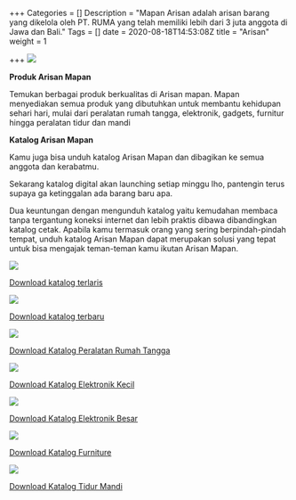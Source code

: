 +++
Categories = []
Description = "Mapan Arisan adalah arisan barang yang dikelola oleh PT. RUMA yang telah memiliki lebih dari 3 juta anggota di Jawa dan Bali."
Tags = []
date = 2020-08-18T14:53:08Z
title = "Arisan"
weight = 1

+++
![](/images/984-x-408-banne-mapan-arisan.png)

**Produk Arisan Mapan**

Temukan berbagai produk berkualitas di Arisan mapan. Mapan menyediakan semua produk yang dibutuhkan untuk membantu kehidupan sehari hari, mulai dari peralatan rumah tangga, elektronik, gadgets, furnitur hingga peralatan tidur dan mandi

**Katalog Arisan Mapan**

Kamu juga bisa unduh katalog Arisan Mapan dan dibagikan ke semua anggota dan kerabatmu.

Sekarang katalog digital akan launching setiap minggu lho, pantengin terus supaya ga ketinggalan ada barang baru apa.

Dua keuntungan dengan mengunduh katalog yaitu kemudahan membaca tanpa tergantung koneksi internet dan lebih praktis dibawa dibandingkan katalog cetak. Apabila kamu termasuk orang yang sering berpindah-pindah tempat, unduh katalog Arisan Mapan dapat merupakan solusi yang tepat untuk bisa mengajak teman-teman kamu ikutan Arisan Mapan.

![](https://cdn-web.mapan.id/web-images/(TERLARIS)%20KATALOG%20MAPAN%20ARISAN%20Periode%2021%20Desember.jpg)

[Download katalog terlaris](http://cdn-web.mapan.id/katalog/(TERLARIS)%20KATALOG%20MAPAN%20ARISAN%20Periode%2021%20Desember.pdf)

![](https://cdn-web.mapan.id/web-images/(TERBARU)%20KATALOG%20MAPAN%20ARISAN%20Periode%2021%20Desember.jpg)

[Download katalog terbaru](https://cdn-web.mapan.id/katalog/(TERBARU)%20KATALOG%20MAPAN%20ARISAN%20Periode%2021%20Desember.pdf)

![](/images/prt-katalog-mapan-arisan-periode-14-desember.jpg)

[Download Katalog Peralatan Rumah Tangga](/images/prt-katalog-mapan-arisan-periode-14-desember.pdf)

![](/images/elektronik-kecil-katalog-mapan-arisan-periode-14-desember.jpg)

[Download Katalog Elektronik Kecil](/images/elektronik-kecil-katalog-mapan-arisan-periode-14-desember.pdf)

![](/images/elektronik-besar-katalog-mapan-arisan-periode-14-desember.jpg)

[Download Katalog Elektronik Besar](/images/elektronik-besar-katalog-mapan-arisan-periode-14-desember.pdf)

![](/images/furniture-katalog-mapan-arisan-periode-14-desember.jpg)

[Download Katalog Furniture](/images/furniture-katalog-mapan-arisan-periode-14-desember.pdf)

![](/images/tidur-mandi-katalog-mapan-arisan-periode-14-desember.jpg)

[Download Katalog Tidur Mandi](/images/tidur-mandi-katalog-mapan-arisan-periode-14-desember.pdf)